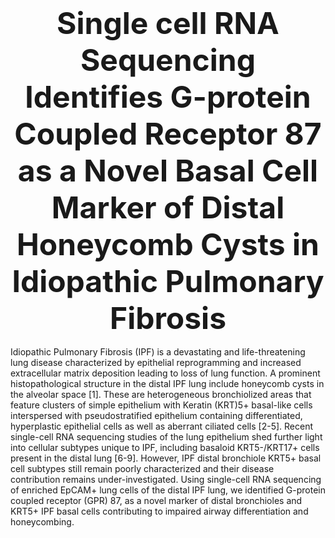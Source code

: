 ### <div align='center' ><font size='70'>Single cell RNA Sequencing Identifies G-protein Coupled Receptor 87 as a Novel Basal Cell Marker of Distal Honeycomb Cysts in Idiopathic Pulmonary Fibrosis </font></div>

Idiopathic Pulmonary Fibrosis (IPF) is a devastating and life-threatening lung disease characterized by epithelial reprogramming and increased extracellular matrix deposition leading to loss of lung function. A prominent histopathological structure in the distal IPF lung include honeycomb cysts in the alveolar space [1]. These are heterogeneous bronchiolized areas that feature clusters of simple epithelium with Keratin (KRT)5+ basal-like cells interspersed with pseudostratified epithelium containing differentiated, hyperplastic epithelial cells as well as aberrant ciliated cells [2-5]. Recent single-cell RNA sequencing studies of the lung epithelium shed further light into cellular subtypes unique to IPF, including basaloid KRT5-/KRT17+ cells present in the distal lung [6-9]. However, IPF distal bronchiole KRT5+ basal cell subtypes still remain poorly characterized and their disease contribution remains under-investigated. Using single-cell RNA sequencing of enriched EpCAM+ lung cells of the distal IPF lung, we identified G-protein coupled receptor (GPR) 87, as a novel marker of distal bronchioles and KRT5+ IPF basal cells contributing to impaired airway differentiation and honeycombing. 
